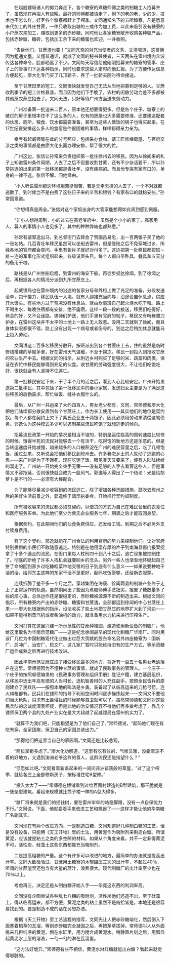 　　在起威镖局诸人的努力奔走下，各个糖寮的煮糖师傅之类的制糖工人招募齐了，虽然现在再招人有些晚，最好的师傅都被请走了，剩下的老的老，少的少，技术也不怎么样，好歹各个糖寮都赶上了榨季。文同通知名下的五所糖寮，凡是愿意来代加工的外庄甘蔗，一律只收取出糖的三成作为加工费，以此来吸引没有糖寮的小户蔗农来加工，赚取到更多的赤砂糖。同时他让各家糖寮敞开收购各种糖产品，包括赤砂糖、糖砖，包括加工余下来的糖蜜也欢迎，一并收购。

　　“告诉他们，甘蔗渣也要！”文同亢奋的对充当使者的文秀、文清喊道，这哥俩因为粗通文墨，又懂普通话，就成了文同的秘书兼使者，三天两头在雷州境内奔波传达各种命令，脸都晒黑了不少。文同每天写信给他刚刚招募来的糖寮的管事、庄子上的管事们下达各种指示，同时也要求这些人定时向他汇报。为了方便传达信息方便起见，廖大化专门买了几顶轿子，养了一批轿夫随时待命接送。

　　至于甘蔗田里的短工，文同很快就发觉自己无法从当地招募到足够的人。甘蔗收割季节的短工价格暴涨，而且因为他们下手晚了，农村的闲散劳动力差不多都被其他蔗农蔗庄招去了。文同无法，只好等待广州方面送来劳动力。

　　广州准备第一批送来二百人，原本他还想要得更多。但是各个庄子、糖寮上的破烂的房子里根本住不了这么多的人，仅有的房屋也大多需要修缮，还要建造配套的伙房、厕所。粮食、饮水都需要准备，甚至为这些人做饭的锅子也得买起来。在17世纪要安排这么多人的食宿是件很困难的事情，样样都得亲力亲为。

　　幸亏有起威镖局在此的分号照应，包括采办食物、请工匠修缮房屋、与官府交涉之类的事情都是由廖大化出面办理安排，帮了很大的忙。

　　广州这边，张信让孙常来负责组织第一批往徐州去的移民。因为从徐闻来的札子上知道雷州条件简陋，人去了之后不但要收割甘蔗，还有不少杂活要干，所以孙常挑选的出来的第一批移民都是青壮年，没有疾病的。而且他专挑有家有口的，单身的一律不选。张信不解，问他缘由。

　　“小人听说雷州那边环境艰苦挺艰苦，若是无牵无挂的人去了，一个不对就都逃散了。到时候岂不是白费了这些日子来的辛苦和银钱？有家有口的就稳妥些。”孙常回禀道。

　　“你想得真是周全。”张信对这个家奴出身的大管家能想得如此周到感到佩服。

　　“非小人想得周到，小的过去在高老爷府中，虽然是个小小的家丁，高家用人、募人的事情小人也见多了，其中的种种弊端也都熟悉。”

　　孙常有请郭逸出马，到总督衙门去拜会了赞画吕易忠，出一百两银子买了他的一张名帖。几百青壮年移民虽然可以坐船去雷州，但是登陆之后不免穿城过乡，所经各地的官府都会查问。手里有张片子就好对付多了。这边把第一批移民都按班－排－连的军事化形式组织起来，各级设置头目。每个人都自带卧具、餐具和五天分的备用干粮。

　　路线是从广州坐船启程，到雷州的海安下船，再徒步抵达徐闻。到了徐闻之后，再根据各人的情况分派到九所甘蔗庄上。

　　起威镖局也在雷州境内的沿途的各家分号和外柜上做了充足的准备，分段发送滚单，包干接力，移民队伍一入境，就有人迎接充当向导，沿途设置休息点，供应开水馒头。有些地方过于荒凉没有休息站，就由炊事班自己起火烧水吃干粮。路上不喝生水，每晚住宿都有安排，绝不露宿。这样一段一段的接送，移民们吃得好，休息的好，又不会迷路。镖师们护送，他们手里有官府的帖子，移民又有哨棒腰刀护身，在雷州这块并不太平的土地上一路上无人敢惹。没用二天就到了徐闻，而且身体状况都很不错，路上没有出现一个病号或者伤号的。到达之后稍加休息就能马上投入劳动。

　　文同讲这二百多名移民分散开，按班派出到各个甘蔗庄上去，住的虽然是临时修缮搭建的草屋茅舍，好在雷州天气温暖，不至于挨冻。移民一到投入到抢收甘蔗的农业生产中去。根据文同的指示，从附近乡村购买了足够的米、蔬菜和肉类，保证在农忙中移民能够得到充足的伙食。收甘蔗的劳动强度很大，不让他们吃饱吃好，很快就会有人坚持不住逃亡。

　　第一批移民安定下来，干了半个月的活之后，看到人心比较安定。广州开始发送第二批移民，其中包括了第一批移民中的妻小家属，发送妇女主要是为了满足这些移民的后勤需求，帮忙做饭、缝补衣服什么的。

　　最后，从广州一共运来了大约四百人，男女老少都有，文同、常师德和廖大化把他们陆续都分散安置到各个甘蔗庄上，作为长工使用——其实他们的地位是契约奴。每个人都在契约上欠下了紫氏企业五十两银子，因此必须用劳动来清偿这笔债务。郭逸认为这种模式多少可以遏制某些流民吃饱了就想逃走的倾向。

　　招募流民政策一开始的情况是相当不错的，特别是运往临高的周转速度比较快的时候。饿得半死的流民对能够去一个有活干，吃得饱的新地方还是乐意的。但是当转运速度开始减慢，越来越多的人口被积淀在广州的难民营里之后，吃了几顿饱饭，缓过劲来，又听说会把他们移民到琼州去。许多眷恋乡土的人就动了逃跑的心思——来广州是为了不饿死，现在吃饱了饭，眼见春天又要来了，便有人陆陆续续的溜走了。广州站一开始完全束手无策——没有足够的人手去看管这些人，但是事情又不容拖延，否则很快就会成为一股风气。郭逸等人得出了一个结论：光是给胡萝卜是不行的——必须有大棒配合。

　　为了能够尽量减少收容到的流民逃亡，除了增加各种洗脑措施，鼓吹去琼州之后的美好生活前景之外，郭逸终于请示执委会，开始推行契约奴制度。

　　所有被收容来的流民都必须签契约，以借贷的方式为自己在难民营里的衣食住和医疗服务买单。为此他们至少为紫氏企业服务七年，期满之后才能取回身契。

　　根据契约，在此期间他们的伙食免费供应，还发给工钱。到期之后不必另外支付赎身费用。

　　有了这个契约，郭逸就能在广州合法的利用官府的势力来控制他们。让对官府特别畏惧的小民们不敢随意逃走。特别是在他用梁存厚的片子到南海县衙门报案捉拿了十多个逃走的流民，在衙门里每人杖刑四十到八十之后，逃亡现象被控制住了。彻底的断绝了许多人找机会就要回乡的念头。另外一些人也渐渐地怀疑起自己拼了命的回到家乡过吃糠咽菜种地交租的日子到底有什么意义——如果说要种地干活的话，给郭东主这样的东家干活不是更好，起码吃饭管够，还给新衣服穿。

　　连续折腾了差不多一个月之后，穿越集团在海康、徐闻两县的制糖产业终于走上了正常运作的轨道。虽然期间出了些因为煮糖师傅手艺拙劣，报废了糖数量多了些的烦心事，总体运作还是很稳定的，赤砂糖被源源不断的制造出来。根据文同的指示，所有糖寮内产出的赤砂糖、糖蜜和甘蔗渣，全部都运到徐闻的中心甘蔗庄上来——廖大化根据他的指示，设法收买了些土地把甘蔗庄的地界扩大到了河边——如果不能得到蒸汽机或者柴油机的动力，就准备用水力机来进行压榨生产。

　　文同打算在这里兴建一所示范性的甘蔗种植园，建造使用新设备的制糖厂。他给这里取名为华南示范糖厂——这是纪念徐闻最早的现代化制糖厂华南厂。同时用该厂几位为中国制糖现代化业做出过巨大贡献的股东命名另外四座糖寮为：国新厂、启冲厂、治安厂、启文厂。这几家厂暂时只能维持旧有的生产方式，等示范糖厂运作成熟之后再进行技术改进。

　　因此华南示范甘蔗庄成了接受移民最多的地方，将近有一百五十名男女老幼落户在这里。常师德因为不懂种甘蔗的事情，就成了民政事务的管理人。一个庄子一个庄子的按照邬德编发的《民政事务管理和组织手册》登记户籍，建立基层组织，从移民中选出年高有德的人当村长，选机智善辩的人充任副手。按照全民皆兵的原则建立了民兵队——按照本地的叫法是乡勇。装备起了从临高运来的刀枪弓箭，连火绳枪都有。民兵们在镖师的指导下利用空闲时间逐步操练起来——文同又不要他们当火枪队，只求有土匪侵扰的时候能够自卫就可以了。虽然常师德和文同对这些民兵队的忠诚度深表怀疑，但是此地的治安情况容不得他们再多做考虑了，靠几个镖师保卫两个县的九处产业实在是大大超越了起威镖局在雷州的实力了。

　　“就算不为我们吧，只能指望是为了他们自己了。”常师德说，“起码他们现在有吃有穿，全家团聚，保卫自己的家园总该出力。”

　　“那得他们把这里当自己的家园啊。”文同还是比较悲观。

　　“两位掌柜多虑了。”廖大化劝解道，“这里有吃有住的，气候又暖，没霜雪冻不着的好地方，又遇到澳洲老爷这样的善人，这群流民还能指望什么？”

　　“但愿如此吧。”文同看着新盖起来的一间间非洲错落般的草屋，“过了这个榨季，就给各庄上全部修新房子，按标准住宅B型修。”

　　“投入太大了——”常师德在博铺看到过给百图村建造的B型建筑，那干脆就是一堡垒型建筑，看起来规模就比筒子楼一样的A型大得多。

　　“糖厂将来就是我们的摇钱树，要在雷州牢牢的站稳脚跟，没有一点自保能力不行。”文同说，下面，他就要着手来改进工艺和机器了——这样才能让他的华南糖厂名副其实。

　　文同现在有两个改进方向，一是制造白糖，文同知道好几种制白糖的工艺，但是没有设备，只能用《天工开物》里的土法，用黄泥作为吸附剂来制造白糖。所谓黄泥，应该就是粘土之类的多空隙的材料。如果从个角度来看，并不一定非得黄泥不可，活性炭、硅藻土这些东西都能充当吸附剂。

　　二是提高粗糖的产量。这个有许多可以改进的地方，最简单的办法就是提高出汁率。文同大致检验过，甘蔗用土糖寮的木辊碾压三次的出汁率，不超过40％，所谓的甘蔗渣里还包含有大量的蔗汁，浪费很大。现代制糖厂的出汁率至少也在70％以上。

　　考虑再三，决定还是从制白糖开始入手——毕竟这东西的利润率高。

　　文同没有企图尝试各种乱七八糟的吸附剂，活性炭他们还造不出，至于硅藻土，得从临高运来，都不方便，黄泥之类的粘土虽然不是俯拾皆是，本地还是很容易找到的。要是制造不成的话在另想办法。

　　根据《天工开物》里工艺流程的描写，文同先让人把赤砂糖熔化，然后倒入下面塞着稻草的瓦溜，等到赤砂糖完全凝固之后，再把茅草拔掉。常师德叫人从外面挑来几担纯净的黄泥，倒在水缸里，用力搅合成黄泥水。稍静置片刻之后，用瓢舀起黄泥水上层的溶液，一勺一勺的淋在瓦溜里。

　　“这方法好诡异。”常师德有些不相信，黄泥水淋红糖就能出白糖？看起来就觉得够脏的。
